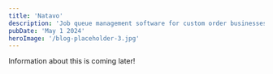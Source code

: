 ```yaml
---
title: 'Natavo'
description: 'Job queue management software for custom order businesses'
pubDate: 'May 1 2024'
heroImage: '/blog-placeholder-3.jpg'
---
```


Information about this is coming later!